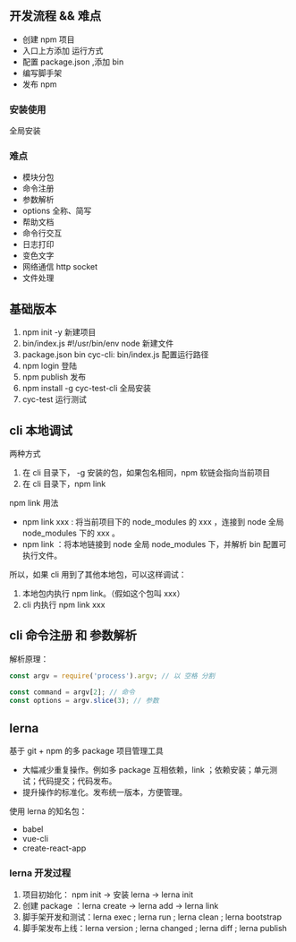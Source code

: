 

## 开发流程 && 难点

* 创建 npm 项目
* 入口上方添加 运行方式
* 配置 package.json ,添加 bin
* 编写脚手架
* 发布 npm

### 安装使用

全局安装

### 难点

* 模块分包
* 命令注册
* 参数解析
* options 全称、简写
* 帮助文档
* 命令行交互
* 日志打印
* 变色文字
* 网络通信 http socket
* 文件处理

## 基础版本

1. npm init -y 新建项目
2. bin/index.js #!/usr/bin/env node 新建文件
3. package.json bin cyc-cli: bin/index.js 配置运行路径
4. npm login 登陆
5. npm publish 发布
6. npm install -g cyc-test-cli 全局安装
7. cyc-test 运行测试

## cli 本地调试

两种方式

1. 在 cli 目录下， -g 安装的包，如果包名相同，npm 软链会指向当前项目
2. 在 cli 目录下，npm link

npm link 用法

* npm link xxx : 将当前项目下的 node_modules 的 xxx ，连接到 node 全局 node_modules 下的 xxx 。
* npm link ：将本地链接到 node 全局 node_modules 下，并解析 bin 配置可执行文件。

所以，如果 cli 用到了其他本地包，可以这样调试：

1. 本地包内执行 npm link。（假如这个包叫 xxx）
2. cli 内执行 npm link xxx

## cli 命令注册 和 参数解析

解析原理：

```javascript
const argv = require('process').argv; // 以 空格 分割

const command = argv[2]; // 命令
const options = argv.slice(3); // 参数
```

## lerna

基于 git + npm 的多 package 项目管理工具

* 大幅减少重复操作。例如多 package 互相依赖，link ；依赖安装；单元测试；代码提交；代码发布。
* 提升操作的标准化。发布统一版本，方便管理。

使用 lerna 的知名包：

* babel
* vue-cli
* create-react-app

### lerna 开发过程

1. 项目初始化： npm init -> 安装 lerna -> lerna init
2. 创建 package ：lerna create -> lerna add -> lerna link
3. 脚手架开发和测试：lerna exec ; lerna run ; lerna clean ; lerna bootstrap
4. 脚手架发布上线：lerna version ; lerna changed ; lerna diff ; lerna publish


